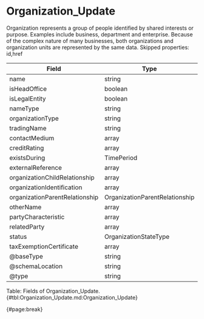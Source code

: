 <!--
    ATTENTION: This file was generated via gradle!
               Do NOT manually edit this file! Any such changes will be overwritten!
-->

# Organization_Update

Organization represents a group of people identified by shared interests or purpose.
Examples include business, department and enterprise.
Because of the complex nature of many businesses, both organizations and organization units are represented by the same data.
Skipped properties: id,href

| Field | Type | Format | Required |
| ------- | ------- | ------- | --- |
| name | string | N/A | No |
| isHeadOffice | boolean | N/A | No |
| isLegalEntity | boolean | N/A | No |
| nameType | string | N/A | No |
| organizationType | string | N/A | No |
| tradingName | string | N/A | No |
| contactMedium | array | ContactMedium | No |
| creditRating | array | PartyCreditProfile | No |
| existsDuring | TimePeriod | N/A | No |
| externalReference | array | ExternalReference | No |
| organizationChildRelationship | array | OrganizationChildRelationship | No |
| organizationIdentification | array | OrganizationIdentification | No |
| organizationParentRelationship | OrganizationParentRelationship | N/A | No |
| otherName | array | OtherNameOrganization | No |
| partyCharacteristic | array | Characteristic | No |
| relatedParty | array | RelatedParty | No |
| status | OrganizationStateType | N/A | No |
| taxExemptionCertificate | array | TaxExemptionCertificate | No |
| @baseType | string | N/A | No |
| @schemaLocation | string | uri | No |
| @type | string | N/A | No |

Table: Fields of Organization_Update. {#tbl:Organization_Update.md:Organization_Update}

{#page:break}
